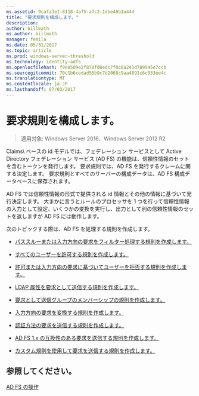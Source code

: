 ```yaml
---
ms.assetid: 9cafa3e1-8118-4a75-a7c2-1dbe40b1a444
title: "要求規則を構成します。"
description: 
author: billmath
ms.author: billmath
manager: femila
ms.date: 05/31/2017
ms.topic: article
ms.prod: windows-server-threshold
ms.technology: identity-adfs
ms.openlocfilehash: f9e0509e2f870fd0edc7f0c6a241d789945e7ccb
ms.sourcegitcommit: 70c1b6cedad55b9c7d2068c9aa4891c6c533ee4c
ms.translationtype: MT
ms.contentlocale: ja-JP
ms.lasthandoff: 07/03/2017
---
```

# <a name="configure-claim-rules"></a>要求規則を構成します。

>適用対象: Windows Server 2016、Windows Server 2012 R2

Claims\ ベースの id モデルでは、フェデレーション サービスとして Active Directory フェデレーション サービス \(AD FS\) の機能は、信頼性情報のセットを含むトークンを発行します。 要求規則では、AD FS を発行するクレームに関する決定します。 要求規則とすべてのサーバーの構成データは、AD FS 構成データベースに保存されます。  
  
AD FS では信頼性情報の形式で提供される id 情報とその他の情報に基づいて発行決定します。 大まかに言うとルールのプロセッサを 1 つを行って信頼性情報の入力として設定、いくつかの変換を実行し、出力として別の信頼性情報のセットを返しますが AD FS には動作します。 

次のトピックする際は、AD FS を処理する規則を作成します。 
  
-   [パススルーまたは入力方向の要求をフィルター処理する規則を作成します。](Create-a-Rule-to-Pass-Through-or-Filter-an-Incoming-Claim.md)  
  
-   [すべてのユーザーを許可する規則を作成します。](Create-a-Rule-to-Permit-All-Users.md)  
  
-   [許可または入力方向の要求に基づいてユーザーを拒否する規則を作成します。](Create-a-Rule-to-Permit-or-Deny-Users-Based-on-an-Incoming-Claim.md)  
  
-   [LDAP 属性を要求として送信する規則を作成します。](Create-a-Rule-to-Send-LDAP-Attributes-as-Claims.md)  
  
-   [要求として送信グループのメンバーシップの規則を作成します。](Create-a-Rule-to-Send-Group-Membership-as-a-Claim.md)  
  
-   [入力方向の要求を変換する規則を作成します。](Create-a-Rule-to-Transform-an-Incoming-Claim.md)  
  
-   [認証方法の要求を送信する規則を作成します。](Create-a-Rule-to-Send-an-Authentication-Method-Claim.md) 
-   [AD FS 1.x の互換性のある要求を送信する規則を作成します。](Create-a-Rule-to-Send-an-AD-FS-1x-Compatible-Claim.md) 
  
-   [カスタム規則を使用して要求を送信する規則を作成します。](Create-a-Rule-to-Send-Claims-Using-a-Custom-Rule.md)  

## <a name="see-also"></a>参照してください。  
[AD FS の操作](../../ad-fs/AD-FS-2016-Operations.md) 
